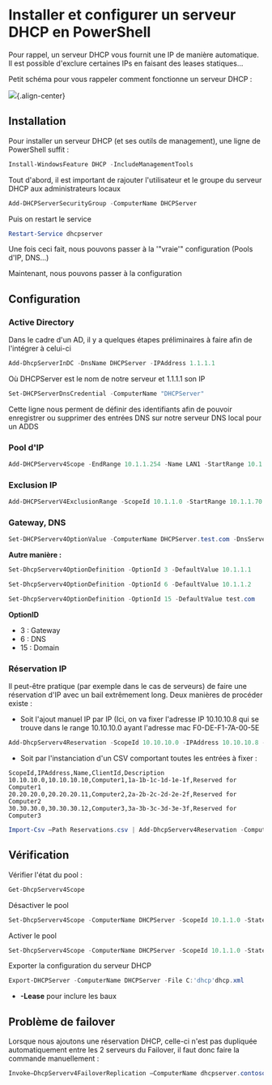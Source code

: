 # Installer et configurer un serveur DHCP en PowerShell

Pour rappel, un serveur DHCP vous fournit une IP de manière automatique.
Il est possible d'exclure certaines IPs en faisant des leases
statiques...

Petit schéma pour vous rappeler comment fonctionne un serveur DHCP :

![](/windows_server/powershell/trames_dhcp.jpg){.align-center}

## Installation

Pour installer un serveur DHCP (et ses outils de management), une ligne
de PowerShell suffit :

```powershell
Install-WindowsFeature DHCP -IncludeManagementTools
```

Tout d'abord, il est important de rajouter l'utilisateur et le groupe
du serveur DHCP aux administrateurs locaux

```powershell
Add-DHCPServerSecurityGroup -ComputerName DHCPServer
```

Puis on restart le service

```powershell
Restart-Service dhcpserver
```

Une fois ceci fait, nous pouvons passer à la '"vraie'" configuration
(Pools d'IP, DNS...)

Maintenant, nous pouvons passer à la configuration

## Configuration

### Active Directory

Dans le cadre d'un AD, il y a quelques étapes préliminaires à faire
afin de l'intégrer à celui-ci

```powershell
Add-DhcpServerInDC -DnsName DHCPServer -IPAddress 1.1.1.1
```

Où DHCPServer est le nom de notre serveur et 1.1.1.1 son IP

```powershell
Set-DHCPServerDnsCredential -ComputerName "DHCPServer"
```

Cette ligne nous perment de définir des identifiants afin de pouvoir
enregistrer ou supprimer des entrées DNS sur notre serveur DNS local
pour un ADDS

### Pool d'IP

```powershell
Add-DHCPServerv4Scope -EndRange 10.1.1.254 -Name LAN1 -StartRange 10.1.1.1 -SubnetMask 255.255.255.0 -State Active
```

### Exclusion IP

```powershell
Add-DHCPServerV4ExclusionRange -ScopeId 10.1.1.0 -StartRange 10.1.1.70 -EndRange 10.1.1.75
```

### Gateway, DNS

```powershell
Set-DHCPServerv4OptionValue -ComputerName DHCPServer.test.com -DnsServer 10.1.1.2 -DnsDomain test.com -Router 10.1.1.1
```

**Autre manière :**

```powershell
Set-DhcpServerv4OptionDefinition -OptionId 3 -DefaultValue 10.1.1.1
```

```powershell
Set-DhcpServerv4OptionDefinition -OptionId 6 -DefaultValue 10.1.1.2
```

```powershell
Set-DhcpServerv4OptionDefinition -OptionId 15 -DefaultValue test.com
```

**OptionID**

-   3 : Gateway
-   6 : DNS
-   15 : Domain

### Réservation IP

Il peut-être pratique (par exemple dans le cas de serveurs) de faire une
réservation d'IP avec un bail extrêmement long. Deux manières de
procéder existe :

-   Soit l'ajout manuel IP par IP (Ici, on va fixer l'adresse IP
    10.10.10.8 qui se trouve dans le range 10.10.10.0 ayant l'adresse
    mac F0-DE-F1-7A-00-5E

```powershell
Add-DhcpServerv4Reservation -ScopeId 10.10.10.0 -IPAddress 10.10.10.8 -ClientId F0-DE-F1-7A-00-5E -Description "Reservation for Printer"
```

-   Soit par l'instanciation d'un CSV comportant toutes les entrées à
    fixer :

```csv
ScopeId,IPAddress,Name,ClientId,Description
10.10.10.0,10.10.10.10,Computer1,1a-1b-1c-1d-1e-1f,Reserved for Computer1
20.20.20.0,20.20.20.11,Computer2,2a-2b-2c-2d-2e-2f,Reserved for Computer2
30.30.30.0,30.30.30.12,Computer3,3a-3b-3c-3d-3e-3f,Reserved for Computer3
```

```powershell
Import-Csv –Path Reservations.csv | Add-DhcpServerv4Reservation -ComputerName dhcpserver.contoso.com
```

## Vérification

Vérifier l'état du pool :

```powershell
Get-DhcpServerv4Scope
```

Désactiver le pool

```powershell
Set-DhcpServerv4Scope -ComputerName DHCPServer -ScopeId 10.1.1.0 -State InActive
```

Activer le pool

```powershell
Set-DhcpServerv4Scope -ComputerName DHCPServer -ScopeId 10.1.1.0 -State Active
```

Exporter la configuration du serveur DHCP

```powershell
Export-DHCPServer -ComputerName DHCPServer -File C:'dhcp'dhcp.xml
```

-   **-Lease** pour inclure les baux

## Problème de failover

Lorsque nous ajoutons une réservation DHCP, celle-ci n'est pas
dupliquée automatiquement entre les 2 serveurs du Failover, il faut donc
faire la commande manuellement :

```powershell
Invoke–DhcpServerv4FailoverReplication –ComputerName dhcpserver.contoso.com
```
